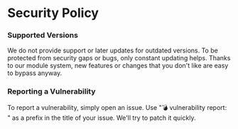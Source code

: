 # Security Policy

### Supported Versions
We do not provide support or later updates for outdated versions. To be protected from security gaps or bugs, only constant updating helps. Thanks to our module system, new features or changes that you don't like are easy to bypass anyway.

### Reporting a Vulnerability

To report a vulnerability, simply open an issue. Use "💣 vulnerability report: " as a prefix in the title of your issue. We'll try to patch it quickly.

